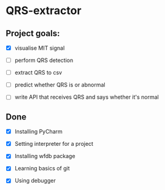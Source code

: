 # QRS-extractor

## Project goals:
- [x] visualise MIT signal
- [ ] perform QRS detection
- [ ] extract QRS to csv
- [ ] predict whether QRS is or abnormal
- [ ] write API that receives QRS and says whether it's normal


## Done 
- [x] Installing PyCharm
- [x] Setting interpreter for a project
- [x] Installing wfdb package
- [x] Learning basics of git
- [x] Using debugger

